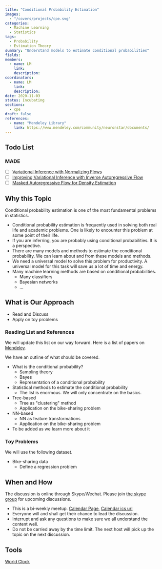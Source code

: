 ```yaml
---
title: "Conditional Probability Estimation"
images:
  - "/covers/projects/cpe.svg"
categories:
  - Machine Learning
  - Statistics
tags:
  - Probability
  - Estimation Theory
summary: "Understand models to estimate conditional probabilities"
fields:
members:
  - name: LM
    link:
    description:
coordinators:
  - name: LM
    link:
    description:
date: 2020-11-03
status: Incubating
sections:
  - cpe
draft: false
references:
  - name: "Mendeley Library"
    link: https://www.mendeley.com/community/neuronstar/documents/
---
```



## Todo List

### MADE

- [ ] [Variational Inference with Normalizing Flows](https://arxiv.org/pdf/1505.05770.pdf)
- [ ] [Improving Variational Inference with Inverse Autoregressive Flow](https://arxiv.org/abs/1606.04934)
- [ ] [Masked Autoregressive Flow for Density Estimation](https://arxiv.org/abs/1705.07057)
## Why this Topic

Conditional probability estimation is one of the most fundamental problems in statistics.

- Conditional probability estimation is frequently used in solving both real life and academic problems. One is likely to encounter this problem at some point of their life.
- If you are inferring, you are probably using conditional probabilities. It is a perspective.
- There are many models and methods to estimate the conditional probability. We can learn about and from these models and methods.
- We need a universal model to solve this problem for productivity. A universal model for this task will save us a lot of time and energy.
- Many machine learning methods are based on conditional probabilities.
  - Many classifiers
  - Bayesian networks
  - ...


## What is Our Approach

- Read and Discuss
- Apply on toy problems


### Reading List and References

We will update this list on our way forward. Here is a list of papers on [Mendeley](https://www.mendeley.com/community/neuronstar/documents/).

We have an outline of what should be covered.

- What is the conditional probability?
  - Sampling theory
  - Bayes
  - Representation of a conditional probability
- Statistical methods to estimate the conditional probability
  - The list is enormous. We will only concentrate on the basics.
- Tree-based
  - Tree as "clustering" method
  - Application on the bike-sharing problem
- NN-based
  - NN as feature transformations
  - Application on the bike-sharing problem
- To be added as we learn more about it


### Toy Problems

We will use the following dataset.

- Bike-sharing data
  - Define a regression problem

## When and How

The discussion is online through Skype/Wechat. Please join [the skype group](https://join.skype.com/jPDK9FXEWjVK) for upcoming discussions.

- This is a bi-weekly meetup. [Calendar Page](https://outlook.live.com/owa/calendar/00000000-0000-0000-0000-000000000000/8455418e-3cff-4bcd-aa40-34b06bce6053/cid-68E8EF2C5F954378/index.html), [Calendar ics url](https://outlook.live.com/owa/calendar/00000000-0000-0000-0000-000000000000/8455418e-3cff-4bcd-aa40-34b06bce6053/cid-68E8EF2C5F954378/calendar.ics)
- Everyone will and shall get their chance to lead the discussion.
- Interrupt and ask any questions to make sure we all understand the content well.
- Do not be carried away by the time limit. The next host will pick up the topic on the next discussion.

## Tools

[World Clock](https://www.worldtimebuddy.com/?qm=1&lid=12,5,1816670&h=12&date=2020-11-14&sln=14.5-16.5&hf=0)

